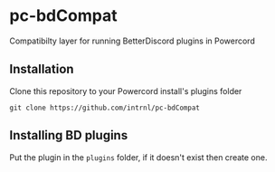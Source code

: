 # pc-bdCompat

Compatibilty layer for running BetterDiscord plugins in Powercord

## Installation

Clone this repository to your Powercord install's plugins folder

```
git clone https://github.com/intrnl/pc-bdCompat
```

## Installing BD plugins

Put the plugin in the `plugins` folder, if it doesn't exist then create one.
